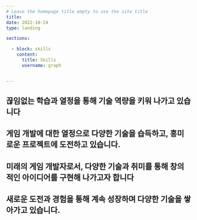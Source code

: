 ```yaml
---
# Leave the homepage title empty to use the site title
title:
date: 2022-10-24
type: landing

sections:

  - block: skills
    content:
      title: Skills
      username: graph


---
```

## 끊임없는 학습과 열정을 통해 기술 역량을 키워 나가고 있습니다


## 게임 개발에 대한 열정으로 다양한 기술을 습득하고, 흥미로운 프로젝트에 도전하고 있습니다.


## 미래의 게임 개발자로서, 다양한 기술과 취미를 통해 창의적인 아이디어를 구현해 나가고자 합니다


## 새로운 도전과 경험을 통해 계속 성장하며 다양한 기술을 쌓아가고 있습니다.



